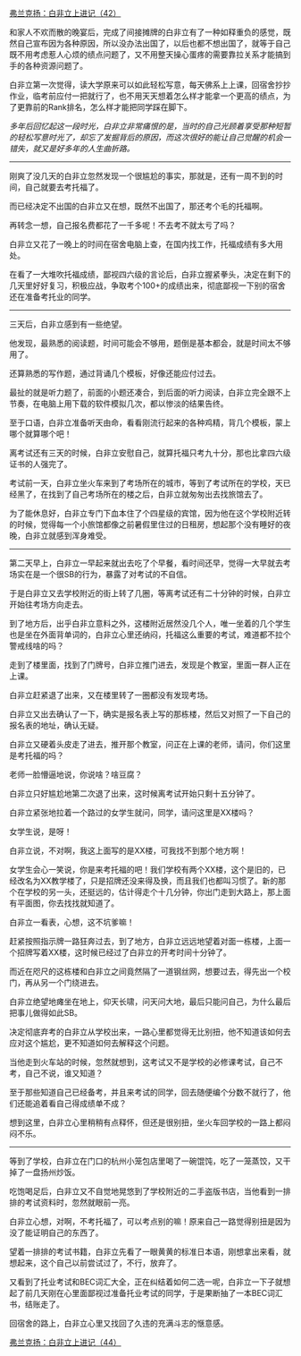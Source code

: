 <p></p><a href="https://zhuanlan.zhihu.com/p/99208007" data-draft-node="block" data-draft-type="link-card" data-image="https://pic3.zhimg.com/v2-b2b44d747a332cf5996dab447ec0782e_180x120.jpg" data-image-width="662" data-image-height="245" class="internal">弗兰克扬：白非立上进记（42）</a><p>和家人不欢而散的晚宴后，完成了间接摊牌的白非立有了一种如释重负的感觉，既然自己宣布因为各种原因，所以没办法出国了，以后也都不想出国了，就等于自己既不用考虑惹人心烦的绩点问题了，又不用整天操心蛋疼的需要靠拉关系才能搞到手的各种资源问题了。</p><p>白非立第一次觉得，读大学原来可以如此轻松写意，每天佛系上上课，回宿舍抄抄作业，临考前应付一把就行了，也不用天天想着怎么样才能拿一个更高的绩点，为了更靠前的Rank排名，怎么样才能把同学踩在脚下。</p><p><i>多年后回忆起这一段时光，白非立非常痛恨的是，当时的自己光顾着享受那种短暂的轻松写意时光了，却忘了发掘背后的原因，而这次很好的能让自己觉醒的机会一错失，就又是好多年的人生曲折路。</i></p><hr><p>刚爽了没几天的白非立忽然发现一个很尴尬的事实，那就是，还有一周不到的时间，自己就要去考托福了。</p><p>而已经决定不出国的白非立又在想，既然不出国了，那还考个毛的托福啊。</p><p>再转念一想，自己报名费都花了一千多呢！不去考不就太亏了吗？</p><p>白非立又花了一晚上的时间在宿舍电脑上查，在国内找工作，托福成绩有多大用处。</p><p>在看了一大堆吹托福成绩，鄙视四六级的言论后，白非立握紧拳头，决定在剩下的几天里好好复习，积极应战，争取考个100+的成绩出来，彻底鄙视一下别的宿舍还在准备考托业的同学。</p><hr><p>三天后，白非立感到有一些绝望。</p><p>他发现，最熟悉的阅读题，时间可能会不够用，题倒是基本都会，就是时间太不够用了。</p><p>还算熟悉的写作题，通过背诵几个模板，好像还能应付过去。</p><p>最扯的就是听力题了，前面的小题还凑合，到后面的听力阅读，白非立完全跟不上节奏，在电脑上用下载的软件模拟几次，都以惨淡的结果告终。</p><p>至于口语，白非立准备听天由命，看看刚流行起来的各种鸡精，背几个模板，蒙上哪个就算哪个吧！</p><p>离考试还有三天的时候，白非立安慰自己，就算托福只考九十分，那也比拿四六级证书的人强完了。</p><p>考试前一天，白非立坐火车来到了考场所在的城市，等到了考试所在的学校，天已经黑了，在找到了自己考场所在的楼之后，白非立就匆匆出去找旅馆去了。</p><p>为了能休息好，白非立专门下血本住了个四星级的宾馆，因为他在这个学校附近转的时候，觉得每一个小旅馆都像之前暑假里住过的日租房，想起那个没有睡好的夜晚，白非立就感到浑身难受。</p><hr><p>第二天早上，白非立一早起来就出去吃了个早餐，看时间还早，觉得一大早就去考场实在是一个很SB的行为，暴露了对考试的不自信。</p><p>于是白非立又去学校附近的街上转了几圈，等离考试还有二十分钟的时候，白非立开始往考场方向走去。</p><p>到了地方后，出乎白非立意料之外，这楼附近居然没几个人，唯一坐着的几个学生也是坐在外面背单词的，白非立心里还纳闷，托福这么重要的考试，难道都不拉个警戒线啥的吗？</p><p>走到了楼里面，找到了门牌号，白非立推门进去，发现是个教室，里面一群人正在上课。</p><p>白非立赶紧退了出来，又在楼里转了一圈都没有发现考场。</p><p>白非立又出去确认了一下，确实是报名表上写的那栋楼，然后又对照了一下自己的报名表的地址，确认无疑。</p><p>白非立又硬着头皮走了进去，推开那个教室，问正在上课的老师，请问，你们这里是考托福的吗？</p><p>老师一脸懵逼地说，你说啥？啥豆腐？</p><p>白非立只好尴尬地第二次退了出来，这时候离考试开始只剩十五分钟了。</p><p>白非立紧张地拉着一个路过的女学生就问，同学，请问这里是XX楼吗？</p><p>女学生说，是呀！</p><p>白非立说，不对啊，我这上面写的是XX楼，可我找不到那个地方啊！</p><p>女学生会心一笑说，你是来考托福的吧！我们学校有两个XX楼，这个是旧的，已经改名为XX教学楼了，只是招牌还没来得及换，而且我们也都叫习惯了。新的那个在学校的另一头，还挺远的，估计得走个十几分钟，你出门走到大路上，那上面有平面图，你去找找就知道了。</p><p>白非立一看表，心想，这不坑爹嘛！</p><p>赶紧按照指示牌一路狂奔过去，到了地方，白非立远远地望着对面一栋楼，上面一个招牌写着XX楼，这时候已经过了白非立的开考时间十分钟了。</p><p>而近在咫尺的这栋楼和白非立之间竟然隔了一道钢丝网，想要过去，得先出一个校门，再从另一个门绕进去。</p><p>白非立绝望地瘫坐在地上，仰天长啸，问天问大地，最后只能问自己，为什么最后把事儿做得如此SB。</p><p>决定彻底弃考的白非立从学校出来，一路心里都觉得无比别扭，他不知道该如何去应对这个尴尬，更不知道如何去解释这个问题。</p><p>当他走到火车站的时候，忽然就想到，这考试又不是学校的必修课考试，自己不考，自己不说，谁又知道？</p><p>至于那些知道自己已经备考，并且来考试的同学，回去随便编个分数不就行了，他们还能追着看自己得成绩单不成？</p><p>想到这里，白非立心里稍稍有点释怀，但还是很别扭，坐火车回学校的一路上都闷闷不乐。</p><hr><p>等到了学校，白非立在门口的杭州小笼包店里喝了一碗馄饨，吃了一笼蒸饺，又干掉了一盘扬州炒饭。</p><p>吃饱喝足后，白非立又不自觉地晃悠到了学校附近的二手盗版书店，当他看到一排排的考试资料时，忽然就眼前一亮。</p><p>白非立心想，对啊，不考托福了，可以考点别的嘛！原来自己一路觉得别扭是因为没了能证明自己的东西了。</p><p>望着一排排的考试书籍，白非立先看了一眼黄黄的标准日本语，刚想拿出来看，就想起来，这个自己以前尝试过了，不行，放弃了。</p><p>又看到了托业考试和BEC词汇大全，正在纠结着如何二选一呢，白非立一下子就想起了前几天刚在心里面鄙视过准备托业考试的同学，于是果断抽了一本BEC词汇书，结账走了。</p><p>回宿舍的路上，白非立心里又找回了久违的充满斗志的惬意感。</p><a href="https://zhuanlan.zhihu.com/p/99626179" data-draft-node="block" data-draft-type="link-card" data-image="https://pic4.zhimg.com/v2-eaab7ab28d106ac2a72bc7e55ac41bc7_180x120.jpg" data-image-width="946" data-image-height="294" class="internal">弗兰克扬：白非立上进记（44）</a><p></p>